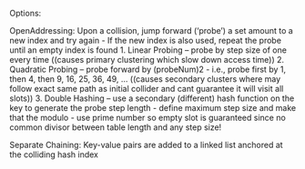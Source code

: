 
Options: 

OpenAddressing: Upon a collision, jump forward (‘probe’) a set amount to a new index and try again -  If the new index is also used, repeat the probe until an empty index is found 
	1. Linear Probing – probe by step size of one every time ((causes primary clustering which slow down access time))
	2. Quadratic Probing – probe forward by (probeNum)2  -  i.e., probe first by 1, then 4, then 9, 16, 25, 36, 49, … ((causes secondary clusters where may follow exact same path as initial collider and cant guarantee it will visit all slots))
	3. Double Hashing – use a secondary (different) hash function on the key to generate the probe step length 
		 - define maximum step size and make that the modulo - use prime number so empty slot is guaranteed since no common divisor between table length and any step size!

Separate Chaining: Key-value pairs are added to a linked list anchored at the colliding hash index